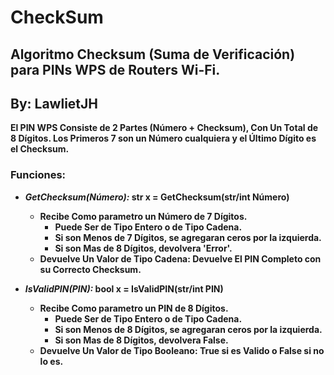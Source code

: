 # CheckSum
## Algoritmo Checksum (Suma de Verificación) para PINs WPS de Routers Wi-Fi.
## By: LawlietJH

__El PIN WPS Consiste de 2 Partes (Número + Checksum), Con Un Total de 8 Dígitos. Los Primeros 7 son un Número cualquiera y el Último Dígito es el Checksum.__

### Funciones:

 * ___GetChecksum(Número):_ str x = GetChecksum(str/int Número)__
   
   * __Recibe Como parametro un Número de 7 Dígitos.__
     * __Puede Ser de Tipo Entero o de Tipo Cadena.__
     * __Si son Menos de 7 Dígitos, se agregaran ceros por la izquierda.__
     * __Si son Mas de 8 Dígitos, devolvera 'Error'.__
   * __Devuelve Un Valor de Tipo Cadena: Devuelve El PIN Completo con su Correcto Checksum.__
   
 * ___IsValidPIN(PIN):_ bool x = IsValidPIN(str/int PIN)__
   
   * __Recibe Como parametro un PIN de 8 Dígitos.__
     * __Puede Ser de Tipo Entero o de Tipo Cadena.__
     * __Si son Menos de 8 Dígitos, se agregaran ceros por la izquierda.__
     * __Si son Mas de 8 Dígitos, devolvera False.__
   * __Devuelve Un Valor de Tipo Booleano: True si es Valido o False si no lo es.__
   
